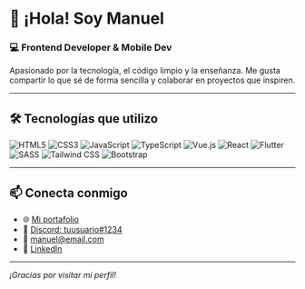 # 👋 ¡Hola! Soy Manuel

### 💻 Frontend Developer & Mobile Dev  
Apasionado por la tecnología, el código limpio y la enseñanza. Me gusta compartir lo que sé de forma sencilla y colaborar en proyectos que inspiren.

---

## 🛠️ Tecnologías que utilizo

![HTML5](https://img.shields.io/badge/HTML5-E34F26?style=flat&logo=html5&logoColor=white)
![CSS3](https://img.shields.io/badge/CSS3-1572B6?style=flat&logo=css3&logoColor=white)
![JavaScript](https://img.shields.io/badge/JavaScript-F7DF1E?style=flat&logo=javascript&logoColor=000)
![TypeScript](https://img.shields.io/badge/TypeScript-3178C6?style=flat&logo=typescript&logoColor=white)
![Vue.js](https://img.shields.io/badge/Vue.js-4FC08D?style=flat&logo=vue.js&logoColor=white)
![React](https://img.shields.io/badge/React-20232A?style=flat&logo=react&logoColor=61DAFB)
![Flutter](https://img.shields.io/badge/Flutter-02569B?style=flat&logo=flutter&logoColor=white)
![SASS](https://img.shields.io/badge/SASS-CC6699?style=flat&logo=sass&logoColor=white)
![Tailwind CSS](https://img.shields.io/badge/Tailwind-38B2AC?style=flat&logo=tailwindcss&logoColor=white)
![Bootstrap](https://img.shields.io/badge/Bootstrap-563D7C?style=flat&logo=bootstrap&logoColor=white)

---

## 📫 Conecta conmigo

- 🌐 [Mi portafolio]([https://tu-portafolio.com](https://my-web-portfolio-pied.vercel.app/en))
- 💬 [Discord: tuusuario#1234](https://discord.com/users/adamnrj)  
- 📧 [manuel@email.com](mailto:manuel.nrj.09@email.com)
- 💼 [LinkedIn]([https://www.linkedin.com/in/tuusuario](https://www.linkedin.com/in/manuelnaranjo-dev/))

---

_¡Gracias por visitar mi perfil!_
